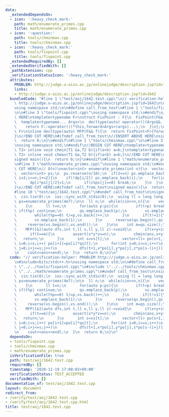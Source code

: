 ```yaml
---
data:
  _extendedDependsOn:
  - icon: ':heavy_check_mark:'
    path: math/enumerate_primes.cpp
    title: math/enumerate_primes.cpp
  - icon: ':question:'
    path: tools/chminmax.cpp
    title: tools/chminmax.cpp
  - icon: ':heavy_check_mark:'
    path: tools/fixpoint.cpp
    title: tools/fixpoint.cpp
  _extendedRequiredBy: []
  _extendedVerifiedWith: []
  _pathExtension: cpp
  _verificationStatusIcon: ':heavy_check_mark:'
  attributes:
    PROBLEM: http://judge.u-aizu.ac.jp/onlinejudge/description.jsp?id=1642
    links:
    - http://judge.u-aizu.ac.jp/onlinejudge/description.jsp?id=1642
  bundledCode: "#line 1 \"test/aoj/1642.test.cpp\"\n// verification-helper: PROBLEM\
    \ http://judge.u-aizu.ac.jp/onlinejudge/description.jsp?id=1642\n\n#include<bits/stdc++.h>\n\
    using namespace std;\n\n#define call_from_test\n#line 1 \"tools/fixpoint.cpp\"\
    \n\n#line 3 \"tools/fixpoint.cpp\"\nusing namespace std;\n#endif\n//BEGIN CUT\
    \ HERE\ntemplate<typename F>\nstruct FixPoint : F{\n  FixPoint(F&& f):F(forward<F>(f)){}\n\
    \  template<typename... Args>\n  decltype(auto) operator()(Args&&... args) const{\n\
    \    return F::operator()(*this,forward<Args>(args)...);\n  }\n};\ntemplate<typename\
    \ F>\ninline decltype(auto) MFP(F&& f){\n  return FixPoint<F>{forward<F>(f)};\n\
    }\n//END CUT HERE\n#ifndef call_from_test\n//INSERT ABOVE HERE\nsigned main(){\n\
    \  return 0;\n}\n#endif\n#line 1 \"tools/chminmax.cpp\"\n\n#line 3 \"tools/chminmax.cpp\"\
    \nusing namespace std;\n#endif\n//BEGIN CUT HERE\ntemplate<typename T1,typename\
    \ T2> inline void chmin(T1 &a,T2 b){if(a>b) a=b;}\ntemplate<typename T1,typename\
    \ T2> inline void chmax(T1 &a,T2 b){if(a<b) a=b;}\n//END CUT HERE\n#ifndef call_from_test\n\
    signed main(){\n  return 0;\n}\n#endif\n#line 1 \"math/enumerate_primes.cpp\"\n\
    \n#line 3 \"math/enumerate_primes.cpp\"\nusing namespace std;\n#endif\n//BEGIN\
    \ CUT HERE\n// O(n)\nvector<int> enumerate_primes(int n){\n  vector<bool> dp((n+1)/2,false);\n\
    \  vector<int> ps;\n  ps.reserve(n/10);\n  if(2<=n) ps.emplace_back(2);\n  for(int\
    \ i=3;i<=n;i+=2){\n    if(!dp[i/2]) ps.emplace_back(i);\n    for(int j=1;i*ps[j]<=n;j++){\n\
    \      dp[i*ps[j]/2]=1;\n      if(i%ps[j]==0) break;\n    }\n  }\n  return ps;\n\
    }\n//END CUT HERE\n#ifndef call_from_test\nsigned main(){\n  return 0;\n}\n#endif\n\
    #line 10 \"test/aoj/1642.test.cpp\"\n#undef call_from_test\n\nsigned main(){\n\
    \  cin.tie(0);\n  ios::sync_with_stdio(0);\n  using ll = long long;\n\n  auto\
    \ ps=enumerate_primes(4e7);\n\n  ll n;\n  while(cin>>n,n){\n    vector<ll> qs,vs;\n\
    \    {\n      ll t=n;\n      for(auto p:ps){\n        if(t<p) break;\n       \
    \ if(t%p) continue;\n        qs.emplace_back(p);\n        vs.emplace_back(0);\n\
    \        while(t%p==0) t/=p,vs.back()++;\n      }\n      if(t!=1){\n        qs.emplace_back(t);\n\
    \        vs.emplace_back(1);\n      }\n      reverse(qs.begin(),qs.end());\n \
    \     reverse(vs.begin(),vs.end());\n    }\n\n    int m=qs.size();\n    ll ans=n+2;\n\
    \    MFP([&](auto dfs,int t,ll x,ll y,ll z)->void{\n      if(x+y+z>=ans) return;\n\
    \      if(t==m){\n        assert(x*y*z==n);\n        chmin(ans,x+y+z);\n     \
    \   return;\n      }\n      int s=vs[t];\n      vector<ll> po(s+1,1);\n      for(int\
    \ i=0;i<s;i++) po[i+1]=po[i]*qs[t];\n      for(int i=0;i<=s;i++)\n        for(int\
    \ j=0;i+j<=s;j++)\n          dfs(t+1,x*po[i],y*po[j],z*po[s-(i+j)]);\n    })(0,1,1,1);\n\
    \n    cout<<ans<<endl;\n  }\n  return 0;\n}\n"
  code: "// verification-helper: PROBLEM http://judge.u-aizu.ac.jp/onlinejudge/description.jsp?id=1642\n\
    \n#include<bits/stdc++.h>\nusing namespace std;\n\n#define call_from_test\n#include\
    \ \"../../tools/fixpoint.cpp\"\n#include \"../../tools/chminmax.cpp\"\n#include\
    \ \"../../math/enumerate_primes.cpp\"\n#undef call_from_test\n\nsigned main(){\n\
    \  cin.tie(0);\n  ios::sync_with_stdio(0);\n  using ll = long long;\n\n  auto\
    \ ps=enumerate_primes(4e7);\n\n  ll n;\n  while(cin>>n,n){\n    vector<ll> qs,vs;\n\
    \    {\n      ll t=n;\n      for(auto p:ps){\n        if(t<p) break;\n       \
    \ if(t%p) continue;\n        qs.emplace_back(p);\n        vs.emplace_back(0);\n\
    \        while(t%p==0) t/=p,vs.back()++;\n      }\n      if(t!=1){\n        qs.emplace_back(t);\n\
    \        vs.emplace_back(1);\n      }\n      reverse(qs.begin(),qs.end());\n \
    \     reverse(vs.begin(),vs.end());\n    }\n\n    int m=qs.size();\n    ll ans=n+2;\n\
    \    MFP([&](auto dfs,int t,ll x,ll y,ll z)->void{\n      if(x+y+z>=ans) return;\n\
    \      if(t==m){\n        assert(x*y*z==n);\n        chmin(ans,x+y+z);\n     \
    \   return;\n      }\n      int s=vs[t];\n      vector<ll> po(s+1,1);\n      for(int\
    \ i=0;i<s;i++) po[i+1]=po[i]*qs[t];\n      for(int i=0;i<=s;i++)\n        for(int\
    \ j=0;i+j<=s;j++)\n          dfs(t+1,x*po[i],y*po[j],z*po[s-(i+j)]);\n    })(0,1,1,1);\n\
    \n    cout<<ans<<endl;\n  }\n  return 0;\n}\n"
  dependsOn:
  - tools/fixpoint.cpp
  - tools/chminmax.cpp
  - math/enumerate_primes.cpp
  isVerificationFile: true
  path: test/aoj/1642.test.cpp
  requiredBy: []
  timestamp: '2020-11-19 17:00:02+09:00'
  verificationStatus: TEST_ACCEPTED
  verifiedWith: []
documentation_of: test/aoj/1642.test.cpp
layout: document
redirect_from:
- /verify/test/aoj/1642.test.cpp
- /verify/test/aoj/1642.test.cpp.html
title: test/aoj/1642.test.cpp
---
```


